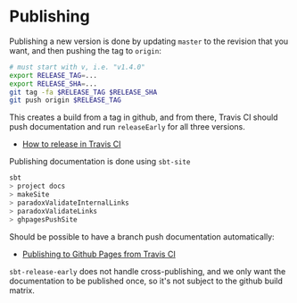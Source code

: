 # Publishing

Publishing a new version is done by updating `master` to the revision that you want, and then pushing the tag to `origin`:

```bash
# must start with v, i.e. "v1.4.0"
export RELEASE_TAG=...
export RELEASE_SHA=...
git tag -fa $RELEASE_TAG $RELEASE_SHA
git push origin $RELEASE_TAG
```

This creates a build from a tag in github, and from there, Travis CI should push documentation and run `releaseEarly` for all three versions.  

* [How to release in Travis CI](https://github.com/jvican/sbt-release-early/wiki/How-to-release-in-Travis-%28CI%29)

Publishing documentation is done using `sbt-site`

```scala
sbt
> project docs 
> makeSite
> paradoxValidateInternalLinks
> paradoxValidateLinks
> ghpagesPushSite
```

Should be possible to have a branch push documentation automatically:

* [Publishing to Github Pages from Travis CI](https://www.scala-sbt.org/sbt-site/publishing.html#publishing-to-github-pages-from-travis-ci)

`sbt-release-early` does not handle cross-publishing, and we only want the documentation to be published once, so it's not subject to the github build matrix.